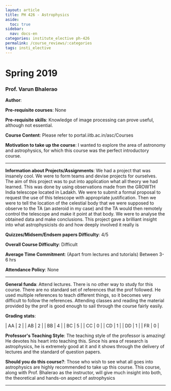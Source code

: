 ```yaml
---
layout: article
title: PH 426 - Astrophysics
aside:
  toc: true
sidebar:
  nav: docs-en
categories: institute_elective ph-426
permalink: /course_reviews/:categories
tags: insti_elective
---
```


# Spring 2019
### Prof. Varun Bhalerao
**Author**:

**Pre-requisite courses**: None

**Pre-requisite skills**: Knowledge of image processing can prove useful, although not essential.

**Course Content**: Please refer to portal.iitb.ac.in/asc/Courses

**Motivation to take up the course**: I wanted to explore the area of astronomy and astrophysics, for which this course was the perfect introductory course.

---

**Information about Projects/Assignments**: We had a project that was insanely cool. We were to form teams and devise projects for ourselves. The aim of this project was to put into application what all theory we had learned. This was done by using observations made from the GROWTH India telescope located in Ladakh. We were to submit a formal proposal to request the use of this telescope with appropriate justification. Then we were to tell the location of the celestial body that we were supposed to observe to the TA (an asteroid in my case) and the TA would then remotely control the telescope and make it point at that body. We were to analyse the obtained data and make conclusions. This project gave a brilliant insight into what astrophysicists do and how deeply involved it really is


**Quizzes/Midsem/Endsem papers Difficulty**: 4/5

**Overall Course Difficulty**: Difficult

**Average Time Commitment**:
(Apart from lectures and tutorials)
Between 3-6 hrs

**Attendance Policy**: None

---

**General funda**: Attend lectures. There is no other way to study for this course. There are no standard set of references that the prof followed. He used multiple references to teach different things, so it becomes very difficult to follow the references. Attending classes and reading the material provided by the prof is good enough to sail through the course fairly easily.

**Grading stats**:

| AA | 2  |
| AB | 2  |
| BB | 4  |
| BC | 5  |
| CC | 0  |
| CD | 1  |
| DD | 1  |
| FR | 0  |

**Professor's Teaching Style**: The teaching style of the professor is amazing! He devotes his heart into teaching this. Since his area of research is astrophysics, he is extremely good at it and it shows through the delivery of lectures and the standard of question papers.


**Should you do this course?**: Those who wish to see what all goes into astrophysics are highly recommended to take up this course. This course, along with Prof. Bhalerao as the instructor, will give much insight into both, the theoretical and hands-on aspect of astrophysics

---
